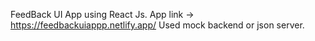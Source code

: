 FeedBack UI App using React Js.
App link -> https://feedbackuiappp.netlify.app/
Used mock backend or json server.
